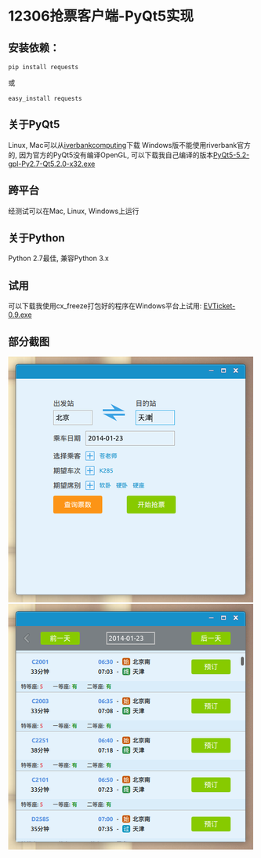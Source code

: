 12306抢票客户端-PyQt5实现
=============================

安装依赖：
--------

```
pip install requests 
```
或
```
easy_install requests 
```

关于PyQt5
---------
Linux, Mac可以从[iverbankcomputing](http://www.riverbankcomputing.com/software/pyqt/download5)下载
Windows版不能使用riverbank官方的, 因为官方的PyQt5没有编译OpenGL, 可以下载我自己编译的版本[PyQt5-5.2-gpl-Py2.7-Qt5.2.0-x32.exe](http://pan.baidu.com/s/1dDDZiHr)

跨平台
---------
经测试可以在Mac, Linux, Windows上运行

关于Python
----------
Python 2.7最佳, 兼容Python 3.x

试用
------
可以下载我使用cx_freeze打包好的程序在Windows平台上试用: [EVTicket-0.9.exe](http://pan.baidu.com/s/1dDeNtx3)


部分截图
--------
<img src="./src/data/5.png" />

<img src="./src/data/4.png" />